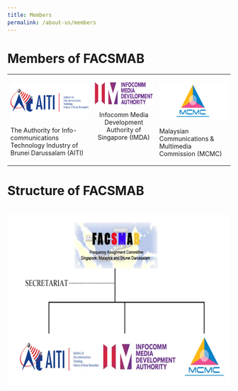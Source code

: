 ```yaml
---
title: Members
permalink: /about-us/members
---
```

<div class="section-content">
   <h1>Members of FACSMAB</h1>
   <table>
      <tbody>
         <tr>
            <td>
               <p><img alt="aiti" src="/assets/images/AITI_logo.png" style="height: 84px; width: 200px; vertical-align: top;"></p>
               <p>The Authority for Info-communications Technology Industry of Brunei Darussalam (AITI)</p>
            </td>
            <td style="text-align: center; vertical-align: top;">
               <p><img alt="imda" src="/assets/images/IMDA_logo.png" style="width: 200px; height: 52px; top: 50px; vertical-align: top;"></p>
               <p>Infocomm Media Development Authority of Singapore (IMDA)</p>
            </td>
            <td>
               <p><img alt="mcmc" src="/assets/images/logo_mcmc.png" style="height: 89px; width: 200px; top: 56px; vertical-align: top;"></p>
               <p>Malaysian Communications &amp; Multimedia Commission (MCMC)</p>
            </td>
         </tr>
      </tbody>
   </table>
   <h1>Structure of FACSMAB</h1>
   <p>&nbsp;<img alt="structure" src="/assets/images/Structure.jpg" style="height: 386px; width: 700px;"></p>
   <p>&nbsp;</p>
</div>
